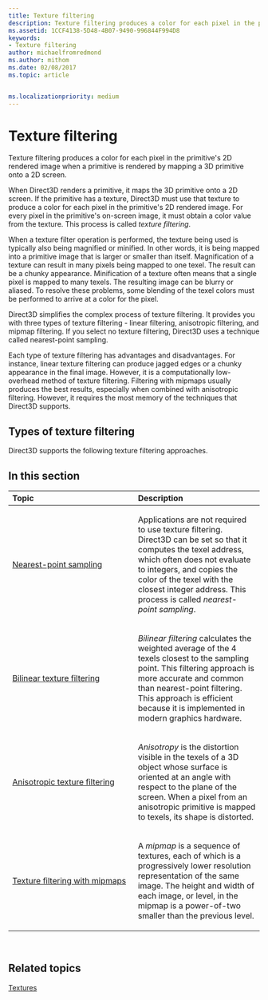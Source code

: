```yaml
---
title: Texture filtering
description: Texture filtering produces a color for each pixel in the primitive's 2D rendered image when a primitive is rendered by mapping a 3D primitive onto a 2D screen.
ms.assetid: 1CCF4138-5D48-4B07-9490-996844F994D8
keywords:
- Texture filtering
author: michaelfromredmond
ms.author: mithom
ms.date: 02/08/2017
ms.topic: article


ms.localizationpriority: medium
---
```


# Texture filtering


Texture filtering produces a color for each pixel in the primitive's 2D rendered image when a primitive is rendered by mapping a 3D primitive onto a 2D screen.

When Direct3D renders a primitive, it maps the 3D primitive onto a 2D screen. If the primitive has a texture, Direct3D must use that texture to produce a color for each pixel in the primitive's 2D rendered image. For every pixel in the primitive's on-screen image, it must obtain a color value from the texture. This process is called *texture filtering*.

When a texture filter operation is performed, the texture being used is typically also being magnified or minified. In other words, it is being mapped into a primitive image that is larger or smaller than itself. Magnification of a texture can result in many pixels being mapped to one texel. The result can be a chunky appearance. Minification of a texture often means that a single pixel is mapped to many texels. The resulting image can be blurry or aliased. To resolve these problems, some blending of the texel colors must be performed to arrive at a color for the pixel.

Direct3D simplifies the complex process of texture filtering. It provides you with three types of texture filtering - linear filtering, anisotropic filtering, and mipmap filtering. If you select no texture filtering, Direct3D uses a technique called nearest-point sampling.

Each type of texture filtering has advantages and disadvantages. For instance, linear texture filtering can produce jagged edges or a chunky appearance in the final image. However, it is a computationally low-overhead method of texture filtering. Filtering with mipmaps usually produces the best results, especially when combined with anisotropic filtering. However, it requires the most memory of the techniques that Direct3D supports.

## <span id="Types-of-texture-filtering"></span><span id="types-of-texture-filtering"></span><span id="TYPES-OF-TEXTURE-FILTERING"></span>Types of texture filtering


Direct3D supports the following texture filtering approaches.

## <span id="in-this-section"></span>In this section


<table>
<colgroup>
<col width="50%" />
<col width="50%" />
</colgroup>
<thead>
<tr class="header">
<th align="left">Topic</th>
<th align="left">Description</th>
</tr>
</thead>
<tbody>
<tr class="odd">
<td align="left"><p><a href="nearest-point-sampling.md">Nearest-point sampling</a></p></td>
<td align="left"><p>Applications are not required to use texture filtering. Direct3D can be set so that it computes the texel address, which often does not evaluate to integers, and copies the color of the texel with the closest integer address. This process is called <em>nearest-point sampling</em>.</p></td>
</tr>
<tr class="even">
<td align="left"><p><a href="bilinear-texture-filtering.md">Bilinear texture filtering</a></p></td>
<td align="left"><p><em>Bilinear filtering</em> calculates the weighted average of the 4 texels closest to the sampling point. This filtering approach is more accurate and common than nearest-point filtering. This approach is efficient because it is implemented in modern graphics hardware.</p></td>
</tr>
<tr class="odd">
<td align="left"><p><a href="anisotropic-texture-filtering.md">Anisotropic texture filtering</a></p></td>
<td align="left"><p><em>Anisotropy</em> is the distortion visible in the texels of a 3D object whose surface is oriented at an angle with respect to the plane of the screen. When a pixel from an anisotropic primitive is mapped to texels, its shape is distorted.</p></td>
</tr>
<tr class="even">
<td align="left"><p><a href="texture-filtering-with-mipmaps.md">Texture filtering with mipmaps</a></p></td>
<td align="left"><p>A <em>mipmap</em> is a sequence of textures, each of which is a progressively lower resolution representation of the same image. The height and width of each image, or level, in the mipmap is a power-of-two smaller than the previous level.</p></td>
</tr>
</tbody>
</table>

 

## <span id="related-topics"></span>Related topics


[Textures](textures.md)

 

 




